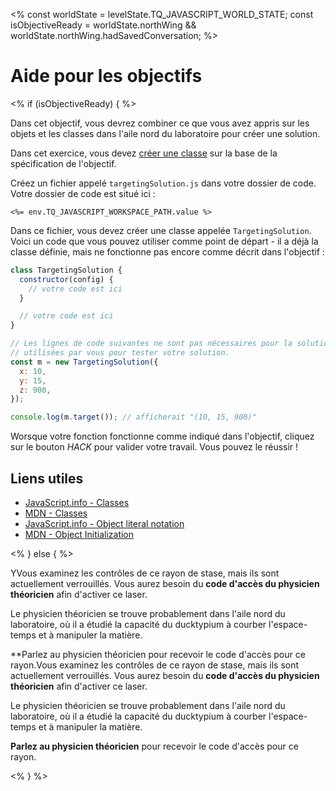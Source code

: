 <%
const worldState = levelState.TQ_JAVASCRIPT_WORLD_STATE;
const isObjectiveReady = worldState.northWing &&
worldState.northWing.hadSavedConversation;
%>

# Aide pour les objectifs

<% if (isObjectiveReady) { %>

Dans cet objectif, vous devrez combiner ce que vous avez appris sur les objets et les classes dans l'aile nord du laboratoire pour créer une solution.

Dans cet exercice, vous devez [créer une classe](https://javascript.info/class) sur la base de la spécification de l'objectif.

Créez un fichier appelé `targetingSolution.js` dans votre dossier de code. Votre dossier de code est situé ici :

`<%= env.TQ_JAVASCRIPT_WORKSPACE_PATH.value %>`

Dans ce fichier, vous devez créer une classe appelée `TargetingSolution`. Voici un code que vous pouvez utiliser comme point de départ - il a déjà la classe définie, mais ne fonctionne pas encore comme décrit dans l'objectif :

```js
class TargetingSolution {
  constructor(config) {
    // votre code est ici
  }

  // votre code est ici
}

// Les lignes de code suivantes ne sont pas nécessaires pour la solution, mais peuvent être
// utilisées par vous pour tester votre solution.
const m = new TargetingSolution({
  x: 10,
  y: 15,
  z: 900,
});

console.log(m.target()); // afficherait "(10, 15, 900)"
```

Worsque votre fonction fonctionne comme indiqué dans l'objectif, cliquez sur le bouton _HACK_ pour valider votre travail. Vous pouvez le réussir !

## Liens utiles

- [JavaScript.info - Classes](https://javascript.info/class)
- [MDN - Classes](https://developer.mozilla.org/en-US/docs/Web/JavaScript/Reference/Classes)
- [JavaScript.info - Object literal notation](https://javascript.info/object#literals-and-properties)
- [MDN - Object Initialization](https://developer.mozilla.org/en-US/docs/Web/JavaScript/Reference/Operators/Object_initializer)

<% } else { %>

YVous examinez les contrôles de ce rayon de stase, mais ils sont actuellement verrouillés. Vous aurez besoin du **code d'accès du physicien théoricien** afin d'activer ce laser.

Le physicien théoricien se trouve probablement dans l'aile nord du laboratoire, où il a étudié la capacité du ducktypium à courber l'espace-temps et à manipuler la matière.

**Parlez au physicien théoricien pour recevoir le code d'accès pour ce rayon.Vous examinez les contrôles de ce rayon de stase, mais ils sont actuellement verrouillés. Vous aurez besoin du **code d'accès du physicien théoricien** afin d'activer ce laser.

Le physicien théoricien se trouve probablement dans l'aile nord du laboratoire, où il a étudié la capacité du ducktypium à courber l'espace-temps et à manipuler la matière.

**Parlez au physicien théoricien** pour recevoir le code d'accès pour ce rayon.

<% } %>
